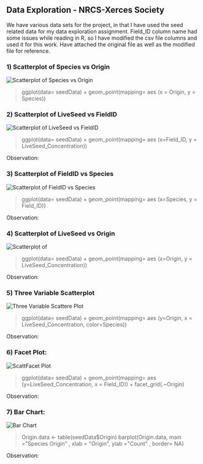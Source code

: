 
## Data Exploration - NRCS-Xerces Society

We have various data sets for the project, in that I have used the seed related data for my data exploration assignment. Field_ID column name had some issues while reading in R, so I have modified the csv file columns and used it for this work. Have attached the original file as well as the modified file for reference.

### 1) Scatterplot of Species vs Origin
![Scatterplot of Species vs Origin]()
> ggplot(data= seedData) + geom_point(mapping= aes (x = Origin, y = Species))
  


### 2) Scatterplot of LiveSeed vs FieldID
![Scatterplot of LiveSeed vs FieldID]()
> ggplot(data= seedData) + geom_point(mapping= aes (x=Field_ID, y = LiveSeed_Concentration))
 
Observation:
 
### 3) Scatterplot of FieldID vs Species
![Scatterplot of FieldID vs Species](https://github.com/priya0318/D2D/blob/master/DataExploration/Scatterplot_Genus_Month.png)
> ggplot(data= seedData) + geom_point(mapping= aes (x=Species, y = Field_ID))

Observation:

### 4)  Scatterplot of LiveSeed vs Origin
![ Scatterplot of ]()
> ggplot(data= seedData) + geom_point(mapping= aes (x=Origin, y = LiveSeed_Concentration))

Observation:
### 5) Three Variable Scatterplot
![Three Variable Scattere Plot]()
> ggplot(data= seedData) + geom_point(mapping= aes (y=Origin, x = LiveSeed_Concentration, color=Species))

Observation:

### 6) Facet Plot:
![ScattFacet Plot]()
> ggplot(data= seedData) + geom_point(mapping= aes (y=LiveSeed_Concentration, x = Field_ID)) + facet_grid(.~Origin)

Observation:
  
### 7) Bar Chart:
![Bar Chart]()
> Origin.data <- table(seedData$Origin) 
barplot(Origin.data, main ="Species Origin" , xlab = "Origin", ylab ="Count" , border= NA) 

Observation:

